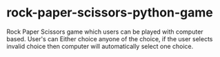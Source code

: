 # rock-paper-scissors-python-game
Rock Paper Scissors game which users can be played with computer based. User's can Either choice anyone of the choice, if the user selects invalid choice then computer will automatically select one choice. 
